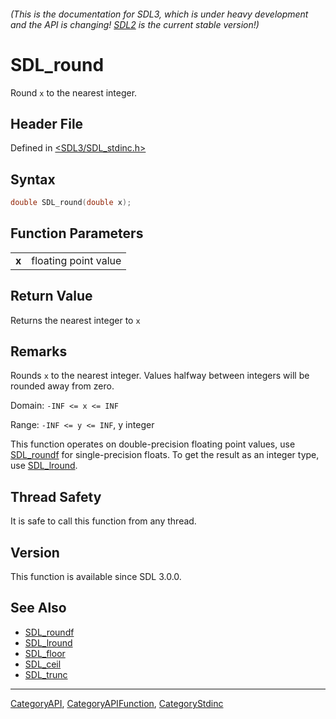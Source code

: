 ###### (This is the documentation for SDL3, which is under heavy development and the API is changing! [SDL2](https://wiki.libsdl.org/SDL2/) is the current stable version!)
# SDL_round

Round `x` to the nearest integer.

## Header File

Defined in [<SDL3/SDL_stdinc.h>](https://github.com/libsdl-org/SDL/blob/main/include/SDL3/SDL_stdinc.h)

## Syntax

```c
double SDL_round(double x);
```

## Function Parameters

|           |                      |
| --------- | -------------------- |
| **x**     | floating point value |

## Return Value

Returns the nearest integer to `x`

## Remarks

Rounds `x` to the nearest integer. Values halfway between integers will be
rounded away from zero.

Domain: `-INF <= x <= INF`

Range: `-INF <= y <= INF`, y integer

This function operates on double-precision floating point values, use
[SDL_roundf](SDL_roundf) for single-precision floats. To get the result as
an integer type, use [SDL_lround](SDL_lround).

## Thread Safety

It is safe to call this function from any thread.

## Version

This function is available since SDL 3.0.0.

## See Also

- [SDL_roundf](SDL_roundf)
- [SDL_lround](SDL_lround)
- [SDL_floor](SDL_floor)
- [SDL_ceil](SDL_ceil)
- [SDL_trunc](SDL_trunc)

----
[CategoryAPI](CategoryAPI), [CategoryAPIFunction](CategoryAPIFunction), [CategoryStdinc](CategoryStdinc)

